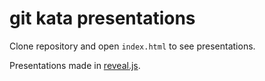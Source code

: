 # git kata presentations

Clone repository and open `index.html` to see presentations.

Presentations made in [reveal.js](http://lab.hakim.se/reveal-js/).
